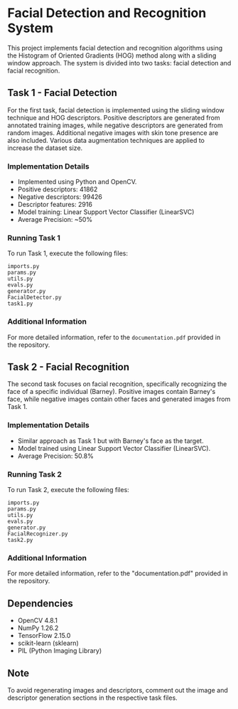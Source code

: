 # Facial Detection and Recognition System

This project implements facial detection and recognition algorithms using the Histogram of Oriented Gradients (HOG) method along with a sliding window approach. The system is divided into two tasks: facial detection and facial recognition.

## Task 1 - Facial Detection

For the first task, facial detection is implemented using the sliding window technique and HOG descriptors. Positive descriptors are generated from annotated training images, while negative descriptors are generated from random images. Additional negative images with skin tone presence are also included. Various data augmentation techniques are applied to increase the dataset size.

### Implementation Details

- Implemented using Python and OpenCV.
- Positive descriptors: 41862
- Negative descriptors: 99426
- Descriptor features: 2916
- Model training: Linear Support Vector Classifier (LinearSVC)
- Average Precision: ~50%

### Running Task 1

To run Task 1, execute the following files:

```
imports.py
params.py
utils.py
evals.py
generator.py
FacialDetector.py
task1.py
```

### Additional Information

For more detailed information, refer to the `documentation.pdf` provided in the repository.

## Task 2 - Facial Recognition

The second task focuses on facial recognition, specifically recognizing the face of a specific individual (Barney). Positive images contain Barney's face, while negative images contain other faces and generated images from Task 1.

### Implementation Details

- Similar approach as Task 1 but with Barney's face as the target.
- Model trained using Linear Support Vector Classifier (LinearSVC).
- Average Precision: 50.8%

### Running Task 2

To run Task 2, execute the following files:

```
imports.py
params.py
utils.py
evals.py
generator.py
FacialRecognizer.py
task2.py
```

### Additional Information

For more detailed information, refer to the "documentation.pdf" provided in the repository.

## Dependencies

- OpenCV 4.8.1
- NumPy 1.26.2
- TensorFlow 2.15.0
- scikit-learn (sklearn)
- PIL (Python Imaging Library)

## Note

To avoid regenerating images and descriptors, comment out the image and descriptor generation sections in the respective task files.
